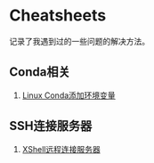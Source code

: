 # Cheatsheets
记录了我遇到过的一些问题的解决方法。

## Conda相关
1. [Linux Conda添加环境变量](./project_tricks/conda_env/Linux_conda添加环境变量.md)

## SSH连接服务器
1. [XShell远程连接服务器](./ssh_remote_tricks/XShell远程连接服务器.md)